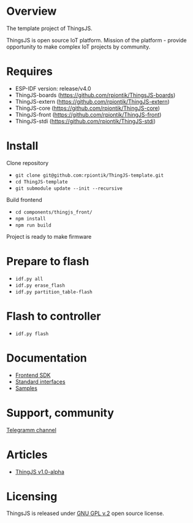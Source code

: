# Overview
The template project of ThingsJS. 

ThingsJS is open source IoT platform. 
Mission of the platform - provide opportunity to make complex IoT projects by community.

# Requires
* ESP-IDF version: release/v4.0
* ThingJS-boards (https://github.com/rpiontik/ThingsJS-boards)
* ThingJS-extern (https://github.com/rpiontik/ThingJS-extern)
* ThingJS-core (https://github.com/rpiontik/ThingJS-core)
* ThingJS-front (https://github.com/rpiontik/ThingJS-front)
* ThingJS-stdi (https://github.com/rpiontik/ThingJS-stdi)

# Install
Clone repository

* `git clone git@github.com:rpiontik/ThingJS-template.git`
* `cd ThingJS-template`
* `git submodule update --init --recursive`

Build frontend 

* `cd components/thingjs_front/`
* `npm install`
* `npm run build`

Project is ready to make firmware 

# Prepare to flash

* `idf.py all`
* `idf.py erase_flash`
* `idf.py partition_table-flash`

# Flash to controller
* `idf.py flash`

# Documentation
* [Frontend SDK](https://github.com/rpiontik/ThingJS-front/blob/master/README.md)
* [Standard interfaces](https://github.com/rpiontik/ThingJS-stdi/blob/master/README.md)
* [Samples](https://github.com/rpiontik/ThingJS-front/tree/master/src/applications)

# Support, community 
[Telegramm channel](https://t.me/thingjs)

# Articles
* [ThingJS v1.0-alpha](https://habr.com/ru/post/474356/)

# Licensing
ThingsJS is released under
[GNU GPL v.2](http://www.gnu.org/licenses/old-licenses/gpl-2.0.html)
open source license.

